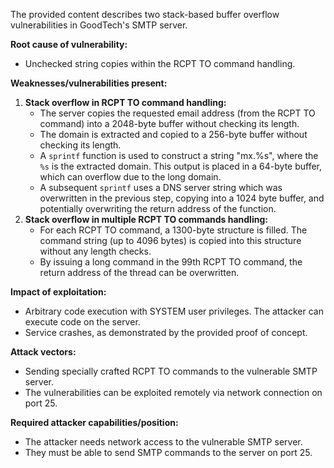 The provided content describes two stack-based buffer overflow vulnerabilities in GoodTech's SMTP server.

**Root cause of vulnerability:**
- Unchecked string copies within the RCPT TO command handling.

**Weaknesses/vulnerabilities present:**
1. **Stack overflow in RCPT TO command handling:**
   - The server copies the requested email address (from the RCPT TO command) into a 2048-byte buffer without checking its length.
   - The domain is extracted and copied to a 256-byte buffer without checking its length.
   - A `sprintf` function is used to construct a string "mx.%s", where the `%s` is the extracted domain. This output is placed in a 64-byte buffer, which can overflow due to the long domain.
   - A subsequent `sprintf` uses a DNS server string which was overwritten in the previous step, copying into a 1024 byte buffer, and potentially overwriting the return address of the function.
2. **Stack overflow in multiple RCPT TO commands handling:**
   - For each RCPT TO command, a 1300-byte structure is filled. The command string (up to 4096 bytes) is copied into this structure without any length checks.
   - By issuing a long command in the 99th RCPT TO command, the return address of the thread can be overwritten.

**Impact of exploitation:**
- Arbitrary code execution with SYSTEM user privileges. The attacker can execute code on the server.
- Service crashes, as demonstrated by the provided proof of concept.

**Attack vectors:**
- Sending specially crafted RCPT TO commands to the vulnerable SMTP server.
- The vulnerabilities can be exploited remotely via network connection on port 25.

**Required attacker capabilities/position:**
- The attacker needs network access to the vulnerable SMTP server.
- They must be able to send SMTP commands to the server on port 25.
